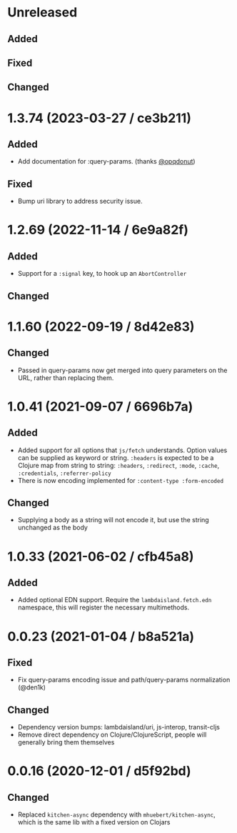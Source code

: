 # Unreleased

## Added

## Fixed

## Changed

# 1.3.74 (2023-03-27 / ce3b211)

## Added
- Add documentation for :query-params. (thanks [@opqdonut](https://github.com/opqdonut))

## Fixed

-  Bump uri library to address security issue.

# 1.2.69 (2022-11-14 / 6e9a82f)

## Added

- Support for a `:signal` key, to hook up an `AbortController`

## Changed

# 1.1.60 (2022-09-19 / 8d42e83)

## Changed

- Passed in query-params now get merged into query parameters on the URL, rather
  than replacing them.

# 1.0.41 (2021-09-07 / 6696b7a)

## Added

- Added support for all options that `js/fetch` understands. Option values can
  be supplied as keyword or string. `:headers` is expected to be a Clojure map
  from string to string: `:headers`, `:redirect`, `:mode`, `:cache`,
  `:credentials`, `:referrer-policy`
- There is now encoding implemented for `:content-type :form-encoded`

## Changed

- Supplying a body as a string will not encode it, but use the string unchanged
  as the body

# 1.0.33 (2021-06-02 / cfb45a8)

## Added

- Added optional EDN support. Require the `lambdaisland.fetch.edn` namespace, this will register the necessary multimethods.

# 0.0.23 (2021-01-04 / b8a521a)

## Fixed

- Fix query-params encoding issue and path/query-params normalization (@den1k)

## Changed

- Dependency version bumps: lambdaisland/uri, js-interop, transit-cljs
- Remove direct dependency on Clojure/ClojureScript, people will generally bring them themselves

# 0.0.16 (2020-12-01 / d5f92bd)

## Changed

* Replaced `kitchen-async` dependency with `mhuebert/kitchen-async`, which is the same lib with a fixed version on Clojars
